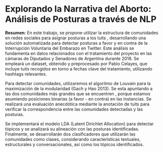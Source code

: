 # Explorando la Narrativa del Aborto: Análisis de Posturas a través de NLP

**Resumen**: 
En este trabajo, se propone utilizar la estructura de comunidades en redes sociales para asignar posturas a los tuits , desarrollando una solución automatizada para detectar posturas a favor y en contra de la Interrupción Voluntaria del Embarazo en Twitter. Este análisis se fundamenta en datos relacionados con el tratamiento del proyecto en las cámaras de Diputados y Senadores de Argentina durante 2018. Se empleará un dataset, obtenido y preprocesado por Pablo Celayes, que incluye tuits recogidos en torno a fechas clave del tratamiento, utilizando hashtags relevantes.

Para detectar comunidades, utilizaremos el algoritmo de Louvain para  la maximización de la modularidad (Gach y Hao 2013). Se esta apuntando a  las dos comunidades
más grandes que se encuentren , porque estamos asumiendo posiciones binarias (a
favor - en contra) en las instancias.  Se realizará una evaluación anecdótica mediante la anotación de tuits para verificar la correspondencia entre las comunidades detectadas y las posturas.

Se implementará el modelo LDA (Latent Dirichlet Allocation) para detectar tópicos y se analizará su alineación con las posturas identificadas. Finalmente, se desarrollarán dos clasificadores que utilizarán las comunidades como clases, considerando características textuales, estructurales y conversacionales, así como los tópicos identificados.

